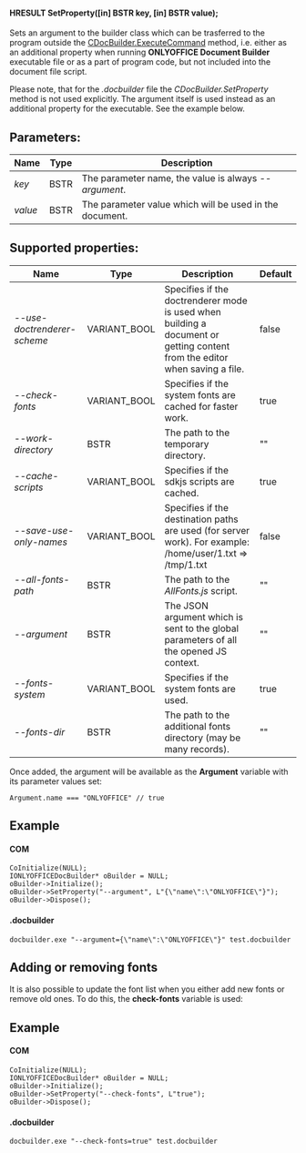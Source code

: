#### HRESULT SetProperty(\[in] BSTR key, \[in] BSTR value);

Sets an argument to the builder class which can be trasferred to the program outside the [CDocBuilder.ExecuteCommand](/docbuilder/integrationapi/com/cdocbuilder/executecommand) method, i.e. either as an additional property when running **ONLYOFFICE Document Builder** executable file or as a part of program code, but not included into the document file script.

Please note, that for the *.docbuilder* file the *CDocBuilder.SetProperty* method is not used explicitly. The argument itself is used instead as an additional property for the executable. See the example below.

## Parameters:

| Name    | Type | Description                                             |
| ------- | ---- | ------------------------------------------------------- |
| *key*   | BSTR | The parameter name, the value is always *--argument*.   |
| *value* | BSTR | The parameter value which will be used in the document. |

## Supported properties:

| Name                        | Type          | Description                                                                                                                | Default |
| --------------------------- | ------------- | -------------------------------------------------------------------------------------------------------------------------- | ------- |
| *--use-doctrenderer-scheme* | VARIANT\_BOOL | Specifies if the doctrenderer mode is used when building a document or getting content from the editor when saving a file. | false   |
| *--check-fonts*             | VARIANT\_BOOL | Specifies if the system fonts are cached for faster work.                                                                  | true    |
| *--work-directory*          | BSTR          | The path to the temporary directory.                                                                                       | ""      |
| *--cache-scripts*           | VARIANT\_BOOL | Specifies if the sdkjs scripts are cached.                                                                                 | true    |
| *--save-use-only-names*     | VARIANT\_BOOL | Specifies if the destination paths are used (for server work). For example: /home/user/1.txt => /tmp/1.txt                 | false   |
| *--all-fonts-path*          | BSTR          | The path to the *AllFonts.js* script.                                                                                      | ""      |
| *--argument*                | BSTR          | The JSON argument which is sent to the global parameters of all the opened JS context.                                     | ""      |
| *--fonts-system*            | VARIANT\_BOOL | Specifies if the system fonts are used.                                                                                    | true    |
| *--fonts-dir*               | BSTR          | The path to the additional fonts directory (may be many records).                                                          | ""      |

Once added, the argument will be available as the **Argument** variable with its parameter values set:

```
Argument.name === "ONLYOFFICE" // true
```

## Example

#### COM

```
CoInitialize(NULL);
IONLYOFFICEDocBuilder* oBuilder = NULL;
oBuilder->Initialize();
oBuilder->SetProperty("--argument", L"{\"name\":\"ONLYOFFICE\"}");
oBuilder->Dispose();
```

#### .docbuilder

```
docbuilder.exe "--argument={\"name\":\"ONLYOFFICE\"}" test.docbuilder
```

## Adding or removing fonts

It is also possible to update the font list when you either add new fonts or remove old ones. To do this, the **check-fonts** variable is used:

## Example

#### COM

```
CoInitialize(NULL);
IONLYOFFICEDocBuilder* oBuilder = NULL;
oBuilder->Initialize();
oBuilder->SetProperty("--check-fonts", L"true");
oBuilder->Dispose();
```

#### .docbuilder

```
docbuilder.exe "--check-fonts=true" test.docbuilder
```
